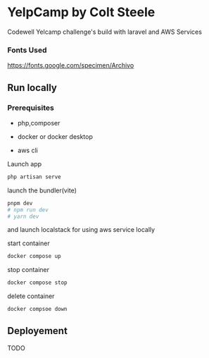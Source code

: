 # YelpCamp by Colt Steele

Codewell Yelcamp challenge's build with laravel and AWS Services

### Fonts Used

https://fonts.google.com/specimen/Archivo   





## Run locally

### Prerequisites

- php,composer

- docker or docker desktop

- aws cli

Launch app 

```bash
php artisan serve
```

launch the bundler(vite)

```bash
pnpm dev
# npm run dev
# yarn dev
```

and launch localstack for using aws service  locally

start container

```bash
docker compose up
```

stop container

```bash
docker compose stop
```

delete container

```bash
docker compsoe down
```

## Deployement

TODO
